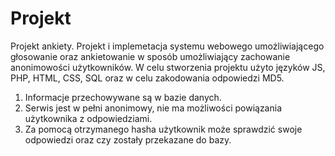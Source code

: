 # Projekt
Projekt ankiety.
Projekt i implemetacja systemu webowego umożliwiającego głosowanie oraz ankietowanie
w sposób umożliwiający zachowanie anonimowości użytkowników. W celu stworzenia projektu użyto języków JS, PHP, HTML, CSS, SQL oraz w celu zakodowania odpowiedzi MD5.
1. Informacje przechowywane są w bazie danych.
2. Serwis jest w pełni anonimowy, nie ma możliwości powiązania użytkownika z odpowiedziami.
3. Za pomocą otrzymanego hasha użytkownik może sprawdzić swoje odpowiedzi oraz czy zostały przekazane do bazy.

